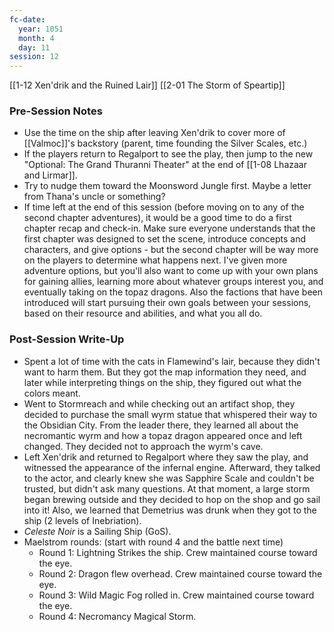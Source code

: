```yaml
---
fc-date:
  year: 1051
  month: 4
  day: 11
session: 12
---
```

[[1-12  Xen'drik and the Ruined Lair]] [[2-01  The Storm of Speartip]]

### Pre-Session Notes

* Use the time on the ship after leaving Xen'drik to cover more of [[Valmoc]]'s backstory (parent, time founding the Silver Scales, etc.)
* If the players return to Regalport to see the play, then jump to the new "Optional: The Grand Thuranni Theater" at the end of [[1-08  Lhazaar and Lirmar]].
* Try to nudge them toward the Moonsword Jungle first. Maybe a letter from Thana's uncle or something?
* If time left at the end of this session (before moving on to any of the second chapter adventures), it would be a good time to do a first chapter recap and check-in. Make sure everyone understands that the first chapter was designed to set the scene, introduce concepts and characters, and give options - but the second chapter will be way more on the players to determine what happens next. I've given more adventure options, but you'll also want to come up with your own plans for gaining allies, learning more about whatever groups interest you, and eventually taking on the topaz dragons. Also the factions that have been introduced will start pursuing their own goals between your sessions, based on their resource and abilities, and what you all do.

### Post-Session Write-Up

* Spent a lot of time with the cats in Flamewind's lair, because they didn't want to harm them. But they got the map information they need, and later while interpreting things on the ship, they figured out what the colors meant.
* Went to Stormreach and while checking out an artifact shop, they decided to purchase the small wyrm statue that whispered their way to the Obsidian City. From the leader there, they learned all about the necromantic wyrm and how a topaz dragon appeared once and left changed. They decided not to approach the wyrm's cave.
* Left Xen'drik and returned to Regalport where they saw the play, and witnessed the appearance of the infernal engine. Afterward, they talked to the actor, and clearly knew she was Sapphire Scale and couldn't be trusted, but didn't ask many questions. At that moment, a large storm began brewing outside and they decided to hop on the shop and go sail into it! Also, we learned that Demetrius was drunk when they got to the ship (2 levels of Inebriation).
* *Celeste Noir* is a Sailing Ship (GoS).
* Maelstrom rounds: (start with round 4 and the battle next time)
	* Round 1: Lightning Strikes the ship. Crew maintained course toward the eye.
	* Round 2: Dragon flew overhead. Crew maintained course toward the eye.
	* Round 3: Wild Magic Fog rolled in. Crew maintained course toward the eye.
	* Round 4: Necromancy Magical Storm.

